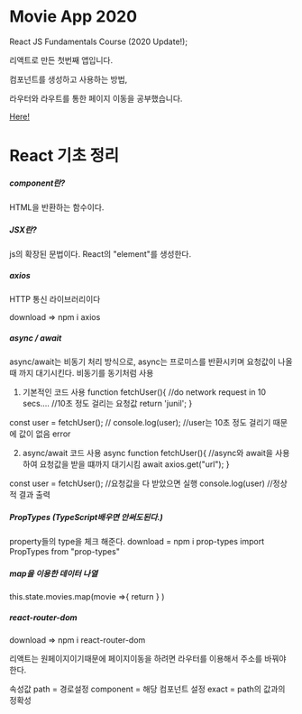 # Movie App 2020

React JS Fundamentals Course (2020 Update!);

리액트로 만든 첫번째 앱입니다.

컴포넌트를 생성하고 사용하는 방법,

라우터와 라우트를 통한 페이지 이동을 공부했습니다.

<a href="https://junil-git.github.io/movie_app_2020" target="_blank">Here!</a>

<h1>React 기초 정리</h1>

<h5>component란?</h5>
<p>HTML을 반환하는 함수이다.</p>

<h5>JSX란?</h5>
<p>js의 확장된 문법이다. React의 "element"를 생성한다.<p>

<h5>axios</h5>
<p>HTTP 통신 라이브러리이다</p>
<p>download => npm i axios</p>

<h5>async / await</h5>
<p>async/await는 비동기 처리 방식으로,
async는 프로미스를 반환시키며 요청값이 나올 때 까지 대기시킨다.
비동기를 동기처럼 사용

1. 기본적인 코드 사용
function fetchUser(){
    //do network request in 10 secs.... //10초 정도 걸리는 요청값
    return 'junil';
}

const user = fetchUser();       //
console.log(user);              //user는 10초 정도 걸리기 때문에 값이 없음 error

2. async/await 코드 사용
async function fetchUser(){     //async와 await을 사용하여 요청값을 받을 떄까지 대기시킴
    await axios.get("url");
}

const user = fetchUser();       //요청값을 다 받았으면 실행
console.log(user)               //정상적 결과 출력
</p>

 <h5>PropTypes (TypeScript배우면 안써도된다.)</h5>
 <p>property들의 type을 체크 해준다. 
    download = npm i prop-types
    import PropTypes from "prop-types"</p>

<h5>map을 이용한 데이터 나열</h5>
<p>
    this.state.movies.map(movie =>{ 
                  return <Movie key = {movie.id}
                                id={movie.id} 
                                title={movie.title} 
                                summary={movie.summary} 
                                year={movie.year} 
                                poster={movie.medium_cover_image}
                                genres={movie.genres}
                                >
                         </Movie>
                  }
                  )
</p>

<h5>react-router-dom</h5>
<p>download => npm i react-router-dom</p>
<p>리액트는 원페이지이기때문에 페이지이동을 하려면 라우터를 이용해서 주소를 바꿔야한다.</p>
<p>속성값 path = 경로설정 component = 해당 컴포넌트 설정 exact = path의 값과의 정확성</p>
